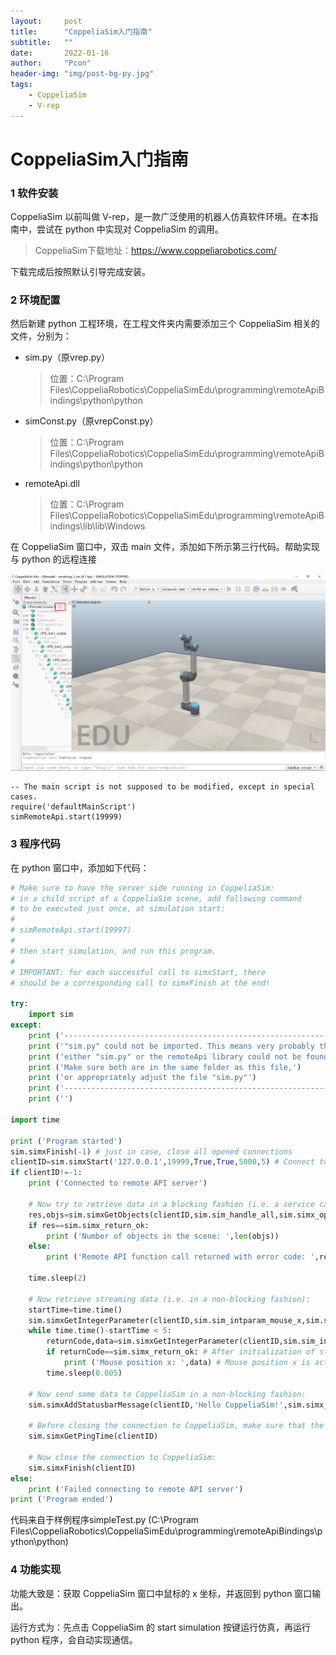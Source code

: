 ```yaml
---
layout:     post
title:      "CoppeliaSim入门指南"
subtitle:   ""
date:       2022-01-16
author:     "Pcon"
header-img: "img/post-bg-py.jpg"
tags:
    - CoppeliaSim
    - V-rep
---
```


# CoppeliaSim入门指南

### 1 软件安装

CoppeliaSim 以前叫做 V-rep，是一款广泛使用的机器人仿真软件环境。在本指南中，尝试在 python 中实现对 CoppeliaSim 的调用。

> CoppeliaSim下载地址：https://www.coppeliarobotics.com/

下载完成后按照默认引导完成安装。

### 2 环境配置

然后新建 python 工程环境，在工程文件夹内需要添加三个 CoppeliaSim 相关的文件，分别为：

- sim.py（原vrep.py）
  
  > 位置：C:\Program Files\CoppeliaRobotics\CoppeliaSimEdu\programming\remoteApiBindings\python\python
  
- simConst.py（原vrepConst.py）
  
  > 位置：C:\Program Files\CoppeliaRobotics\CoppeliaSimEdu\programming\remoteApiBindings\python\python
  
- remoteApi.dll 
  
  > 位置：C:\Program Files\CoppeliaRobotics\CoppeliaSimEdu\programming\remoteApiBindings\lib\lib\Windows

在 CoppeliaSim 窗口中，双击 main 文件，添加如下所示第三行代码。帮助实现与 python 的远程连接

![main文件位置](https://raw.githubusercontent.com/txing-casia/txing-casia.github.io/master/img/20220117-1.png)

```
-- The main script is not supposed to be modified, except in special cases.
require('defaultMainScript')
simRemoteApi.start(19999)
```

### 3 程序代码

在 python 窗口中，添加如下代码：

```python
# Make sure to have the server side running in CoppeliaSim: 
# in a child script of a CoppeliaSim scene, add following command
# to be executed just once, at simulation start:
#
# simRemoteApi.start(19997)
#
# then start simulation, and run this program.
#
# IMPORTANT: for each successful call to simxStart, there
# should be a corresponding call to simxFinish at the end!

try:
    import sim
except:
    print ('--------------------------------------------------------------')
    print ('"sim.py" could not be imported. This means very probably that')
    print ('either "sim.py" or the remoteApi library could not be found.')
    print ('Make sure both are in the same folder as this file,')
    print ('or appropriately adjust the file "sim.py"')
    print ('--------------------------------------------------------------')
    print ('')

import time

print ('Program started')
sim.simxFinish(-1) # just in case, close all opened connections
clientID=sim.simxStart('127.0.0.1',19999,True,True,5000,5) # Connect to CoppeliaSim
if clientID!=-1:
    print ('Connected to remote API server')

    # Now try to retrieve data in a blocking fashion (i.e. a service call):
    res,objs=sim.simxGetObjects(clientID,sim.sim_handle_all,sim.simx_opmode_blocking)
    if res==sim.simx_return_ok:
        print ('Number of objects in the scene: ',len(objs))
    else:
        print ('Remote API function call returned with error code: ',res)

    time.sleep(2)

    # Now retrieve streaming data (i.e. in a non-blocking fashion):
    startTime=time.time()
    sim.simxGetIntegerParameter(clientID,sim.sim_intparam_mouse_x,sim.simx_opmode_streaming) # Initialize streaming
    while time.time()-startTime < 5:
        returnCode,data=sim.simxGetIntegerParameter(clientID,sim.sim_intparam_mouse_x,sim.simx_opmode_buffer) # Try to retrieve the streamed data
        if returnCode==sim.simx_return_ok: # After initialization of streaming, it will take a few ms before the first value arrives, so check the return code
            print ('Mouse position x: ',data) # Mouse position x is actualized when the cursor is over CoppeliaSim's window
        time.sleep(0.005)

    # Now send some data to CoppeliaSim in a non-blocking fashion:
    sim.simxAddStatusbarMessage(clientID,'Hello CoppeliaSim!',sim.simx_opmode_oneshot)

    # Before closing the connection to CoppeliaSim, make sure that the last command sent out had time to arrive. You can guarantee this with (for example):
    sim.simxGetPingTime(clientID)

    # Now close the connection to CoppeliaSim:
    sim.simxFinish(clientID)
else:
    print ('Failed connecting to remote API server')
print ('Program ended')

```

代码来自于样例程序simpleTest.py (C:\Program Files\CoppeliaRobotics\CoppeliaSimEdu\programming\remoteApiBindings\python\python)

### 4 功能实现

功能大致是：获取 CoppeliaSim 窗口中鼠标的 x 坐标，并返回到 python 窗口输出。

运行方式为：先点击 CoppeliaSim 的 start simulation 按键运行仿真，再运行 python 程序，会自动实现通信。
